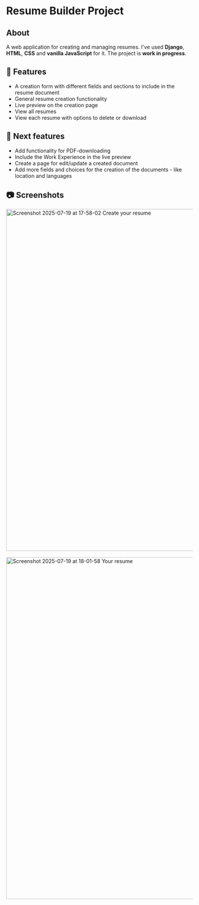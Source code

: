 # Resume Builder Project

## About
A web application for creating and managing resumes. I've used **Django**, **HTML**, **CSS** and **vanilla JavaScript** for it. The project is **work in progress**.

## 🚀 Features
- A creation form with different fields and sections to include in the resume document
- General resume creation functionality
- Live preview on the creation page
- View all resumes
- View each resume with options to delete or download

## 🔧  Next features
- Add functionality for PDF-downloading
- Include the Work Experience in the live preview
- Create a page for edit/update a created document
- Add more fields and choices for the creation of the documents - like location and languages


## 📷 Screenshots

<img width="1898" height="923" alt="Screenshot 2025-07-19 at 17-58-02 Create your resume" src="https://github.com/user-attachments/assets/c3ed4e02-09a2-499c-9767-14f57183a31a" />
<br>
<br>
<img width="1898" height="923" alt="Screenshot 2025-07-19 at 18-01-58 Your resume" src="https://github.com/user-attachments/assets/1ae59157-eec5-4b25-a7f2-4a1e81ae4b79" />
